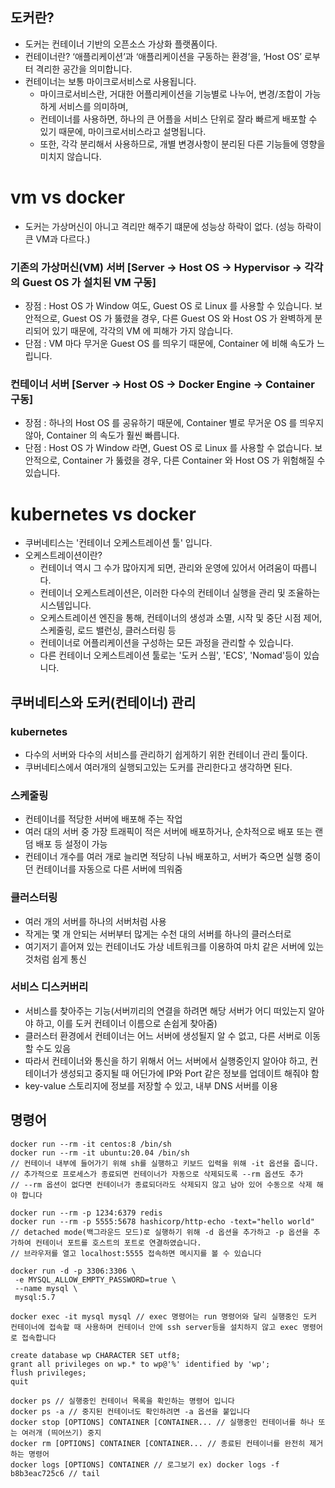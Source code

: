 ## 도커란?
- 도커는 컨테이너 기반의 오픈소스 가상화 플랫폼이다.
- 컨테이너란? ‘애플리케이션’과 ‘애플리케이션을 구동하는 환경’을, ‘Host OS’ 로부터 격리한 공간을 의미합니다.
- 컨테이너는 보통 마이크로서비스로 사용됩니다.
    - 마이크로서비스란, 거대한 어플리케이션을 기능별로 나누어, 변경/조합이 가능하게 서비스를 의미하며,
    - 컨테이너를 사용하면, 하나의 큰 어플을 서비스 단위로 잘라 빠르게 배포할 수 있기 때문에, 마이크로서비스라고 설명됩니다.
    - 또한, 각각 분리해서 사용하므로, 개별 변경사항이 분리된 다른 기능들에 영향을 미치지 않습니다.

# vm vs docker 
- 도커는 가상머신이 아니고 격리만 해주기 떄문에 성능상 하락이 없다. (성능 하락이 큰 VM과 다르다.)
### 기존의 가상머신(VM) 서버 [Server → Host OS → Hypervisor → 각각의 Guest OS 가 설치된 VM 구동] 
- 장점 : Host OS 가 Window 여도, Guest OS 로 Linux 를 사용할 수 있습니다. 보안적으로, Guest OS 가 뚫렸을 경우, 다른 Guest OS 와 Host OS 가 완벽하게 분리되어 있기 때문에, 각각의 VM 에 피해가 가지 않습니다.
- 단점 : VM 마다 무거운 Guest OS 를 띄우기 때문에, Container 에 비해 속도가 느립니다.
### 컨테이너 서버 [Server → Host OS → Docker Engine → Container 구동]
- 장점 : 하나의 Host OS 를 공유하기 때문에, Container 별로 무거운 OS 를 띄우지 않아, Container 의 속도가 훨씬 빠릅니다.
- 단점 : Host OS 가 Window 라면, Guest OS 로 Linux 를 사용할 수 없습니다. 보안적으로, Container 가 뚫렸을 경우, 다른 Container 와 Host OS 가 위험해질 수 있습니다.


# kubernetes vs docker
- 쿠버네티스는 '컨테이너 오케스트레이션 툴' 입니다.
- 오케스트레이션이란?
    - 컨테이너 역시 그 수가 많아지게 되면, 관리와 운영에 있어서 어려움이 따릅니다.
    - 컨테이너 오케스트레이션은, 이러한 다수의 컨테이너 실행을 관리 및 조율하는 시스템입니다.
    - 오케스트레이션 엔진을 통해, 컨테이너의 생성과 소멸, 시작 및 중단 시점 제어, 스케줄링, 로드 밸런싱, 클러스터링 등
    - 컨테이너로 어플리케이션을 구성하는 모든 과정을 관리할 수 있습니다.
    - 다른 컨테이너 오케스트레이션 툴로는 '도커 스웜', 'ECS', 'Nomad'등이 있습니다.

## 쿠버네티스와 도커(컨테이너) 관리
### kubernetes
- 다수의 서버와 다수의 서비스를 관리하기 쉽게하기 위한 컨테이너 관리 툴이다.
- 쿠버네티스에서 여러개의 실행되고있는 도커를 관리한다고 생각하면 된다.
### 스케줄링
- 컨테이너를 적당한 서버에 배포해 주는 작업
- 여러 대의 서버 중 가장 트래픽이 적은 서버에 배포하거나, 순차적으로 배포 또는 랜덤 배포 등 설정이 가능
- 컨테이너 개수를 여러 개로 늘리면 적당히 나눠 배포하고, 서버가 죽으면 실행 중이던 컨테이너를 자동으로 다른 서버에 띄워줌
### 클러스터링
- 여러 개의 서버를 하나의 서버처럼 사용
- 작게는 몇 개 안되는 서버부터 많게는 수천 대의 서버를 하나의 클러스터로
- 여기저기 흩어져 있는 컨테이너도 가상 네트워크를 이용하여 마치 같은 서버에 있는 것처럼 쉽게 통신
### 서비스 디스커버리
- 서비스를 찾아주는 기능(서버끼리의 연결을 하려면 해당 서버가 어디 떠있는지 알아야 하고, 이를 도커 컨테이너 이름으로 손쉽게 찾아줌)
- 클러스터 환경에서 컨테이너는 어느 서버에 생성될지 알 수 없고, 다른 서버로 이동 할 수도 있음
- 따라서 컨테이너와 통신을 하기 위해서 어느 서버에서 실행중인지 알아야 하고, 컨테이너가 생성되고 중지될 때 어딘가에 IP와 Port 같은 정보를 업데이트 해줘야 함
- key-value 스토리지에 정보를 저장할 수 있고, 내부 DNS 서버를 이용


## 명령어
```
docker run --rm -it centos:8 /bin/sh
docker run --rm -it ubuntu:20.04 /bin/sh
// 컨테이너 내부에 들어가기 위해 sh를 실행하고 키보드 입력을 위해 -it 옵션을 줍니다. 
// 추가적으로 프로세스가 종료되면 컨테이너가 자동으로 삭제되도록 --rm 옵션도 추가
// --rm 옵션이 없다면 컨테이너가 종료되더라도 삭제되지 않고 남아 있어 수동으로 삭제 해야 합니다
```
```
docker run --rm -p 1234:6379 redis
docker run --rm -p 5555:5678 hashicorp/http-echo -text="hello world"
// detached mode(백그라운드 모드)로 실행하기 위해 -d 옵션을 추가하고 -p 옵션을 추가하여 컨테이너 포트를 호스트의 포트로 연결하였습니다. 
// 브라우저를 열고 localhost:5555 접속하면 메시지를 볼 수 있습니다
```
```
docker run -d -p 3306:3306 \ 
 -e MYSQL_ALLOW_EMPTY_PASSWORD=true \ 
 --name mysql \ 
 mysql:5.7
 
docker exec -it mysql mysql // exec 명령어는 run 명령어와 달리 실행중인 도커 컨테이너에 접속할 때 사용하며 컨테이너 안에 ssh server등을 설치하지 않고 exec 명령어로 접속합니다

create database wp CHARACTER SET utf8; 
grant all privileges on wp.* to wp@'%' identified by 'wp'; 
flush privileges; 
quit

```
```
docker ps // 실행중인 컨테이너 목록을 확인하는 명령어 입니다
docker ps -a // 중지된 컨테이너도 확인하려면 -a 옵션을 붙입니다
docker stop [OPTIONS] CONTAINER [CONTAINER... // 실행중인 컨테이너를 하나 또는 여러개 (띄어쓰기) 중지
docker rm [OPTIONS] CONTAINER [CONTAINER... // 종료된 컨테이너를 완전히 제거하는 명령어
docker logs [OPTIONS] CONTAINER // 로그보기 ex) docker logs -f b8b3eac725c6 // tail

```
